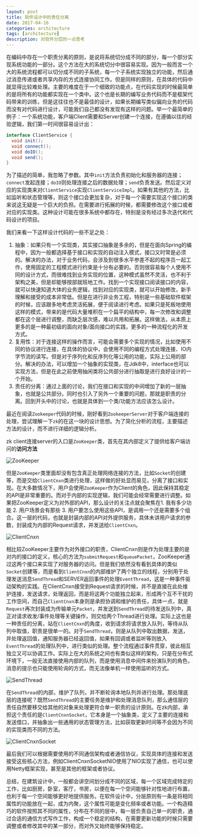 ```yaml
---
layout: post
title: 软件设计中的责任分离
date: 2017-04-16
categories: architecture
tags: [architecture]
description: 对软件分层的一点思考
---
```


在编码中存在一个职责分离的原则，是说将系统切分成不同的部分，每一个部分实现系统功能的一部分。这个方法在大的系统切分中很容易实现。因为一般而言一个大的系统流程都可以切分成不同的子系统，每一个子系统实现独立的功能，然后通过消息传递或者共享内存的方式连接协同工作。但是同样的原则，在具体的代码中就显得比较难处理。主要的难度在于一个细致的功能点，在代码实现的时候最简单的是将所有的功能都实现在一个类中。这个也是长期的编写业务代码而不是框架代码带来的训练，但是这往往也不是最佳的设计，如果长期编写类似偏向业务的代码而没有对代码进行设计，可能我们自己都没有发现有这样的问题。举一个最简单的例子：一个系统功能，客户端Client需要和Server创建一个连接，在遵循以往的经验逻辑，我们第一时间很容易设计出：

````java
interface ClientService {
  void init();
  void connect();
  void doIO();
  void send();
}
````

为了描述的简单，我忽略了参数。其中`init`方法负责初始化和服务器的连接；`connect`发起连接；`doIO`则处理连接之后的数据处理；`send`负责发送。然后定义对应的实现类来对`ClientService`实现`ClientServiceImpl`。如果有其他的方法，比如监听和状态管理等，则这个接口会更加复杂，对于每一个需要实现这个接口的类来说这无疑是一个巨大的负担。在需要进行拓展的时候，都需要修改这个接口或者对应的实现类。这种设计可能在很多系统中都存在，特别是没有经过多次迭代和代码设计的项目。

我们来看一下这样设计代码的一些不足之处：

1. 抽象：如果只有一个实现类，其实接口抽象是多余的，但是在面向Spring的编程中，因为一般都选择基于接口和实现的自动注入模式，接口又时常是必须的。解决的办法，对于业务代码，会涉及到很多水平参差不起的程序员一起工作，使用固定的工程模式进行约束是十分有必要的。否则很容易每个人使用不同的设计方式，而很难找到业务实现的位置，这种模式虽然不灵活，也不利于架构之美，但是却能够按部就班地工作。找到一个实现接口阅读接口的内容，就可以快速知道大体的业务逻辑，找到对应的实现类，就可以开始修改，新手理解和接受的成本非常低。但是在进行非业务工程，特别是一些基础软件框架的时候，应该跟多地考虑灵活拓展，便于阅读进行考虑。如果只是死板地使用这样的模式，带来的是代码大量堆积在一个扁平的结构中，每一次修改和调整都在这个层进行调整，而缺乏层次感，难以共用和拓展。这样做法，从本质上更多的是一种最初级的面向对象/面向接口的实践，更多的一种流程化的开发方式。
2. 复用性：对于连接这样的操作而言，可能会需要多个实现的情况，比如使用不同的协议进行连接，在具体的协议中，会使用不同的编程方式处理连接、IO内字节流的读写。但是对于序列化和反序列化等公用的功能，实际上公用的部分。解决的办法，可以增加一个抽象的实现类，在Jdk8中，interface也可以实现方法，但是在此之前使用抽闲类将公共部分进行抽取是进行良好设计的一个开始。
3. 责任的分离：通过上面的讨论，我们在接口和实现的中间增加了新的一层抽象，也就是公共部分。同时也引入了另外一个重要的问题，那就是职责的分离。回到开头中的讨论，也就是具体到一个类/功能方法应该怎么设计。

最近在阅读`Zookeeper`代码的时候，刚好看到`ZookeeperServer`对于客户端连接的处理，尝试理解一下`zk`的在这一块的设计思想。为了简化分析的流程，主要描述方法的设计，而不进行详细的逻辑分析。

zk client连接server的入口是`ZooKeeper`类，首先在其内部定义了提供给客户端访问的**访问方法**

![ZooKeeper](/assets/img/separateres/ZooKeeper.png)

但是`ZooKeeper`类里面却没有包含真正处理网络连接的方法，比如`Socket`的创建等，而是交给`ClientCnxn`类进行处理，这样做的好处显而易见，分离了接口和实现。在大多数情况下，用户会使用`ZooKeeper`作为Client的角色，因此保持其稳定的API是非常重要的。而对于内部的实现逻辑，我们可能会经常需要进行调整。如果把ZooKeeper定义为对外部的API，那么设计的关注点就会聚焦在1. 我有多少功能 2. 用户场景会有那些 3. 用户要怎么使用这些API，是调用一个还是需要多个组合。这一层的代码，也就是封装内部的API对外提供服务，具体未讲用户请求的参数，封装成为内部的Request请求，并发送给`ClientCnxn`。

![ClientCnxn](/assets/img/separateres/ClientCnxn.png)

相比较ZooKeeper主要作为对外接口的职责，ClientCnxn则是作为处理主要的是对内的接口的定义，核心的方法为`submitRequest`和`queuePacket`，ZooKeeper通过这两个接口来实现了对服务器的访问。但是我们依然没有看到具体的类似`Socket`创建等，而是看到`ClientCnxn`的内部维护了两个独立的线程，分别用于处理发送消息`SendThread`和SERVER返回事件的处理`EventThread`，这是一种事件驱动架构的实践。在ClientCnxn接受到Request请求的时候，并不是直接在此处维护连接，发送请求，处理返回，而是将这两个功能独立起来，形成两个互不干扰的工作空间，而自己`ClientCnxn`本身则是承担协调和维护的责任，具体一点，就是`Request`再次封装成为传输单元`Packet`，并发送到`SendThread`的待发送队列中，真正对请求收发/事件处理等关键操作，则交给两个Thread进行处理。实际上这也是一种责任的分离，站在`ClientCnxn`的角度，收到请求将请求放入队列，等待从队列中取值，职责是很单一的。对于`SendThread`，则是从队列中取出数据，发送，并处理返回值，通知服务器已经返回值，如果有回调或者监听等则放入`EventThread`的处理队列中，进行类似的处理。整个流程通过事件贯穿，彼此相互独立又可以协调工作。实际上在大的系统之间也有类似这样的架构，只是在分布式环境下，一般无法直接使用内部的队列，而是使用消息中间件来扮演队列的角色，消息的提示也只能使用轮询的方式，而无法像单机一样使用监听的方式。

![SendThread](/assets/img/separateres/SendThread.png)

在`SendThread`的内部，维护了队列，并不断轮询本地队列并进行处理。那处理底层的连接呢？既然`SendThread`的主要任务是维护和处理消息队列，那么通信层的责任自然要移交给其他的对象来处理更符合单一职责的设计原则。在zk内部，承担这个责任的是`ClientCnxnSocket`，它本身是一个抽象类，定义了主要的连接和发送借口，并抽象出一些通用的状态管理方法，比如获取更新时间等不会因为不同的实现类而不同的方法。

![ClientCnxnSocket](/assets/img/separateres/ClientCnxnSocket.png)

最后我们可以根据需要使用的不同通信架构或者通信协议，实现具体的连接和发送接受这些核心方法，例如ClientCnxnSocketNIO使用了NIO实现了通信，也可以使用Netty框架实现，甚至是其他的框架或者协议。

总结，在建筑设计中，一般都会讲空间划分成不同的区域，每一个区域完成特定的工作，比如厨房，卧室，客厅，书房，以便在每一个空间能够针对性地进行布置，也利于每一个空间能够更好地提供服务。在软件设计中，分层原则有一条是将相同属性的功能放在一起，成为内聚，这个属性可能是变化频率或者功能。一个构造精巧的软件按照其不同的属性，分布在不同的层中，每一层负责自己单一的职责，通过合适的通信方式写作工作，构成一个稳定的结构，在需要更新功能的时候只需要调整或者修改其中的某一部分，而对外又始终能够保持稳定。


